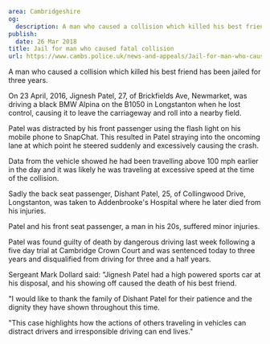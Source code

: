 ```yaml
area: Cambridgeshire
og:
  description: A man who caused a collision which killed his best friend has been jailed for three years.
publish:
  date: 26 Mar 2018
title: Jail for man who caused fatal collision
url: https://www.cambs.police.uk/news-and-appeals/Jail-for-man-who-caused-fatal-collision-Patel
```

A man who caused a collision which killed his best friend has been jailed for three years.

On 23 April, 2016, Jignesh Patel, 27, of Brickfields Ave, Newmarket, was driving a black BMW Alpina on the B1050 in Longstanton when he lost control, causing it to leave the carriageway and roll into a nearby field.

Patel was distracted by his front passenger using the flash light on his mobile phone to SnapChat. This resulted in Patel straying into the oncoming lane at which point he steered suddenly and excessively causing the crash.

Data from the vehicle showed he had been travelling above 100 mph earlier in the day and it was likely he was traveling at excessive speed at the time of the collision.

Sadly the back seat passenger, Dishant Patel, 25, of Collingwood Drive, Longstanton, was taken to Addenbrooke's Hospital where he later died from his injuries.

Patel and his front seat passenger, a man in his 20s, suffered minor injuries.

Patel was found guilty of death by dangerous driving last week following a five day trial at Cambridge Crown Court and was sentenced today to three years and disqualified from driving for three and a half years.

Sergeant Mark Dollard said: "Jignesh Patel had a high powered sports car at his disposal, and his showing off caused the death of his best friend.

"I would like to thank the family of Dishant Patel for their patience and the dignity they have shown throughout this time.

"This case highlights how the actions of others traveling in vehicles can distract drivers and irresponsible driving can end lives."
